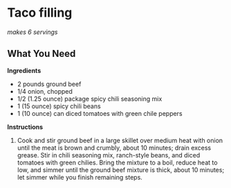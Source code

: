 Taco filling
============

*makes 6 servings*
## What You Need

**Ingredients**

- 2 pounds ground beef
- 1/4 onion, chopped
- 1/2 (1.25 ounce) package spicy chili seasoning mix
- 1 (15 ounce) spicy chili beans
- 1 (10 ounce) can diced tomatoes with green chile peppers

**Instructions**

1. Cook and stir ground beef in a large skillet over medium heat with onion until the meat is brown and crumbly, about 10
minutes; drain excess grease. Stir in chili seasoning mix, ranch-style beans, and diced tomatoes with green chilies. 
Bring the mixture to a boil, reduce heat to low, and simmer until the ground beef mixture is thick, about 10 minutes; 
let simmer while you finish remaining steps.
